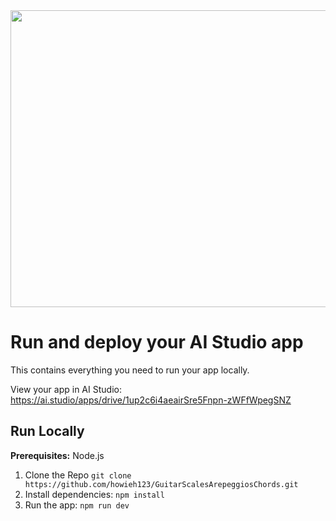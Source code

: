 <div align="center">
<img width="1200" height="475" alt="GHBanner" src="https://github.com/user-attachments/assets/0aa67016-6eaf-458a-adb2-6e31a0763ed6" />
</div>

# Run and deploy your AI Studio app

This contains everything you need to run your app locally.

View your app in AI Studio: https://ai.studio/apps/drive/1up2c6i4aeairSre5Fnpn-zWFfWpegSNZ

## Run Locally

**Prerequisites:**  Node.js


1. Clone the Repo
   `git clone https://github.com/howieh123/GuitarScalesArepeggiosChords.git` 
2. Install dependencies:
   `npm install`
3. Run the app:
   `npm run dev`
